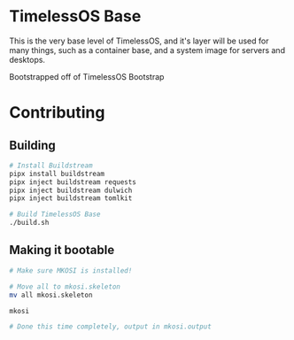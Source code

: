 # TimelessOS Base

This is the very base level of TimelessOS, and it's layer will be used for many things, such as a container base, and a system image for servers and desktops.

Bootstrapped off of TimelessOS Bootstrap

# Contributing

## Building

```bash
# Install Buildstream
pipx install buildstream
pipx inject buildstream requests
pipx inject buildstream dulwich
pipx inject buildstream tomlkit

# Build TimelessOS Base
./build.sh
```

## Making it bootable

```bash
# Make sure MKOSI is installed!

# Move all to mkosi.skeleton
mv all mkosi.skeleton

mkosi

# Done this time completely, output in mkosi.output
```